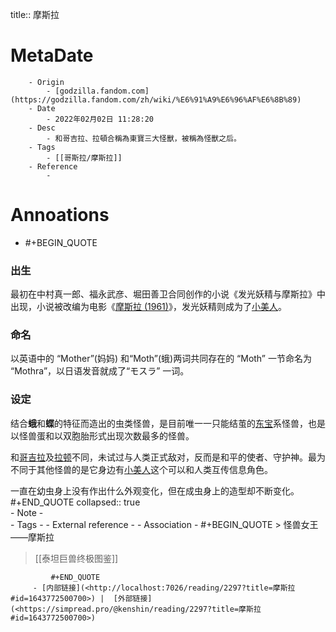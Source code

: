 title::  摩斯拉

# MetaDate
        - Origin
            - [godzilla.fandom.com](https://godzilla.fandom.com/zh/wiki/%E6%91%A9%E6%96%AF%E6%8B%89)
        - Date
            - 2022年02月02日 11:28:20
        - Desc
            - 和哥吉拉、拉頓合稱為東寶三大怪獸，被稱為怪獸之后。
        - Tags
            - [[哥斯拉/摩斯拉]]  
        - Reference
            - 

# Annoations

- #+BEGIN_QUOTE
### 出生

最初在中村真一郎、福永武彦、堀田善卫合同创作的小说《发光妖精与摩斯拉》中出现，小说被改编为电影《[摩斯拉 (1961)](https://godzilla.fandom.com/zh/wiki/%E6%91%A9%E6%96%AF%E6%8B%89(1961))》，发光妖精则成为了[小美人](https://godzilla.fandom.com/zh/wiki/%E5%B0%8F%E7%BE%8E%E4%BA%BA)。

### 命名

以英语中的 “Mother”(妈妈) 和“Moth”(蛾)两词共同存在的 “Moth” 一节命名为 “Mothra”，以日语发音就成了“モスラ” 一词。

### 设定

结合**蛾**和**蝶**的特征而造出的虫类怪兽，是目前唯一一只能结茧的[东宝](https://godzilla.fandom.com/zh/wiki/%E6%9D%B1%E5%AF%B6)系怪兽，也是以怪兽蛋和以双胞胎形式出现次数最多的怪兽。

和[哥吉拉](https://godzilla.fandom.com/zh/wiki/%E5%93%A5%E5%90%89%E6%8B%89)及[拉顿](https://godzilla.fandom.com/zh/wiki/%E6%8B%89%E9%A0%93)不同，未试过与人类正式敌对，反而是和平的使者、守护神。最为不同于其他怪兽的是它身边有[小美人](https://godzilla.fandom.com/zh/wiki/%E5%B0%8F%E7%BE%8E%E4%BA%BA)这个可以和人类互传信息角色。

一直在幼虫身上没有作出什么外观变化，但在成虫身上的造型却不断变化。 
#+END_QUOTE
    collapsed:: true  
        - Note
            -  
        - Tags
            - 
        - External reference
            - 
        - Association
           - #+BEGIN_QUOTE
               > 怪兽女王——摩斯拉
   > 
   > [[泰坦巨兽终极图鉴]]

             #+END_QUOTE
         - [内部链接](<http://localhost:7026/reading/2297?title=摩斯拉#id=1643772500700>) |  [外部链接](<https://simpread.pro/@kenshin/reading/2297?title=摩斯拉#id=1643772500700>)
